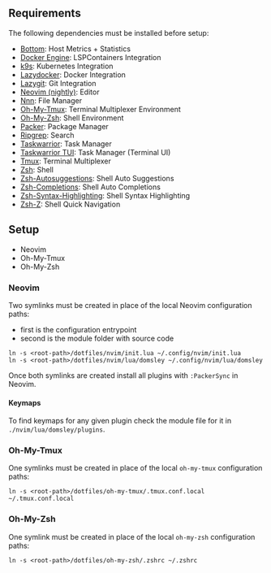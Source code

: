 ## Requirements

The following dependencies must be installed before setup:

- [Bottom](https://github.com/clementtsang/bottom): Host Metrics + Statistics
- [Docker Engine](https://docs.docker.com/engine/install/): LSPContainers Integration
- [k9s](https://k9scli.io/): Kubernetes Integration
- [Lazydocker](https://github.com/jesseduffield/lazydocker): Docker Integration
- [Lazygit](https://github.com/jesseduffield/lazygit): Git Integration
- [Neovim (nightly)](https://github.com/neovim/neovim/releases/tag/nightly): Editor
- [Nnn](https://github.com/jarun/nnn): File Manager
- [Oh-My-Tmux](https://github.com/gpakosz/.tmux): Terminal Multiplexer Environment
- [Oh-My-Zsh](https://github.com/ohmyzsh/ohmyzsh): Shell Environment
- [Packer](https://github.com/wbthomason/packer.nvim): Package Manager
- [Ripgrep](https://github.com/BurntSushi/ripgrep): Search
- [Taskwarrior](https://github.com/GothenburgBitFactory/taskwarrior): Task Manager
- [Taskwarrior TUI](https://github.com/kdheepak/taskwarrior-tui): Task Manager (Terminal UI)
- [Tmux](https://github.com/tmux/tmux): Terminal Multiplexer
- [Zsh](https://github.com/ohmyzsh/ohmyzsh/wiki/Installing-ZSH): Shell
- [Zsh-Autosuggestions](https://github.com/zsh-users/zsh-autosuggestions): Shell Auto Suggestions
- [Zsh-Completions](https://github.com/zsh-users/zsh-completions): Shell Auto Completions
- [Zsh-Syntax-Highlighting](https://github.com/zsh-users/zsh-syntax-highlighting): Shell Syntax Highlighting
- [Zsh-Z](https://github.com/agkozak/zsh-z): Shell Quick Navigation

## Setup

- Neovim
- Oh-My-Tmux
- Oh-My-Zsh

### Neovim

Two symlinks must be created in place of the local Neovim configuration paths:

- first is the configuration entrypoint
- second is the module folder with source code

```shell
ln -s <root-path>/dotfiles/nvim/init.lua ~/.config/nvim/init.lua
ln -s <root-path>/dotfiles/nvim/lua/domsley ~/.config/nvim/lua/domsley
```

Once both symlinks are created install all plugins with `:PackerSync` in Neovim.

#### Keymaps

To find keymaps for any given plugin check the module file for it in `./nvim/lua/domsley/plugins`.

### Oh-My-Tmux

One symlinks must be created in place of the local `oh-my-tmux` configuration paths:

```shell
ln -s <root-path>/dotfiles/oh-my-tmux/.tmux.conf.local ~/.tmux.conf.local
```

### Oh-My-Zsh

One symlink must be created in place of the local `oh-my-zsh` configuration paths:

```shell
ln -s <root-path>/dotfiles/oh-my-zsh/.zshrc ~/.zshrc
```
